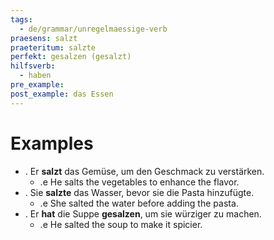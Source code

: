 ```yaml
---
tags:
  - de/grammar/unregelmaessige-verb
praesens: salzt
praeteritum: salzte
perfekt: gesalzen (gesalzt)
hilfsverb:
  - haben
pre_example: 
post_example: das Essen
---
```


# Examples
- . Er **salzt** das Gemüse, um den Geschmack zu verstärken.
	- .e He salts the vegetables to enhance the flavor.
- . Sie **salzte** das Wasser, bevor sie die Pasta hinzufügte.
	- .e She salted the water before adding the pasta.
- . Er **hat** die Suppe **gesalzen**, um sie würziger zu machen.
	- .e He salted the soup to make it spicier.
